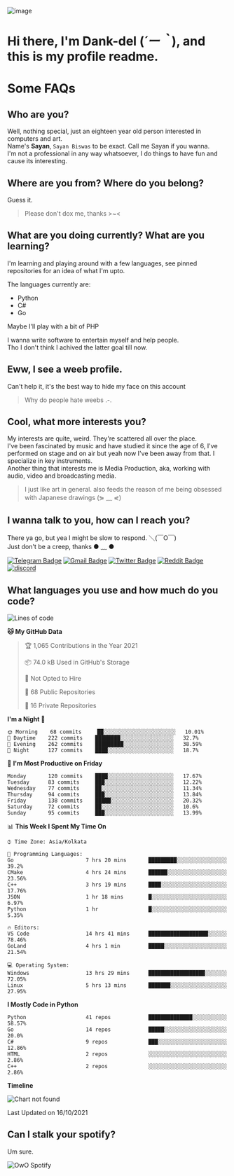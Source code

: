![image](https://user-images.githubusercontent.com/63096193/125182844-29f20800-e22f-11eb-8dc9-b0f2d29647bb.png)

# **Hi there, I'm Dank-del (*´ー｀*), and this is my profile readme.**
<!--  [![Profile views](https://gpvc.arturio.dev/dank-del)](https://github.com/dank-del) -->
# Some FAQs

## **Who are you?**

Well, nothing special, just an eighteen year old person interested in computers and art. \
Name's **Sayan**, `Sayan Biswas` to be exact. Call me Sayan if you wanna. \
I'm not a professional in any way whatsoever, I do things to have fun and cause its interesting.

## **Where are you from? Where do you belong?**

Guess it.
> Please don't dox me, thanks >~<

## **What are you doing currently? What are you learning?**

I'm learning and playing around with a few languages, see pinned repositories for an idea of what I'm upto.

The languages currently are:

- Python
- C#
- Go

Maybe I'll play with a bit of PHP

I wanna write software to entertain myself and help people. \
Tho I don't think I achived the latter goal till now.

## **Eww, I see a weeb profile.**

Can't help it, it's the best way to hide my face on this account
> Why do people hate weebs .-.

## **Cool, what more interests you?**

My interests are quite, weird. They're scattered all over the place. \
I've been fascinated by music and have studied it since the age of 6, I've performed on stage and on air but yeah now I've been away from that. I specialize in key instruments. \
Another thing that interests me is Media Production, aka, working with audio, video and broadcasting media.

> I just like art in general. also feeds the reason of me being obsessed with Japanese drawings (⋟ ﹏ ⋞)

## **I wanna talk to you, how can I reach you?**

There ya go, but yea I might be slow to respond. ＼(￣O￣) \
Just don't be a creep, thanks ● ﹏ ●

[![Telegram Badge](https://img.shields.io/badge/-dank_as_fuck-1ca0f1?style=flat-square&logo=telegram&logoColor=white&link=https://t.me/dank_as_fuck)](https://t.me/dank_as_fuck)
[![Gmail Badge](https://img.shields.io/badge/-chizuru@kanojo.tk-c14438?style=flat-square&logo=Gmail&logoColor=white&link=mailto:chizuru@kanojo.tk)](mailto:chizuru@kanojo.tk)
[![Twitter Badge](https://img.shields.io/twitter/follow/TheDankDel?style=social)](https://twitter.com/TheDankDel)
[![Reddit Badge](https://img.shields.io/reddit/user-karma/combined/dank_as_fuck_?style=social)](https://www.reddit.com/user/dank_as_fuck_/)
[![discord](https://discord-md-badge.vercel.app/api/shield/506536929152466945?style=social)](https://discordapp.com/users/506536929152466945)

## **What languages you use and how much do you code?**

<!--START_SECTION:waka-->
![Lines of code](https://img.shields.io/badge/From%20Hello%20World%20I%27ve%20Written-940174%20lines%20of%20code-blue)

**🐱 My GitHub Data** 

> 🏆 1,065 Contributions in the Year 2021
 > 
> 📦 74.0 kB Used in GitHub's Storage 
 > 
> 🚫 Not Opted to Hire
 > 
> 📜 68 Public Repositories 
 > 
> 🔑 16 Private Repositories  
 > 
**I'm a Night 🦉** 

```text
🌞 Morning    68 commits     ██░░░░░░░░░░░░░░░░░░░░░░░   10.01% 
🌆 Daytime    222 commits    ████████░░░░░░░░░░░░░░░░░   32.7% 
🌃 Evening    262 commits    █████████░░░░░░░░░░░░░░░░   38.59% 
🌙 Night      127 commits    ████░░░░░░░░░░░░░░░░░░░░░   18.7%

```
📅 **I'm Most Productive on Friday** 

```text
Monday       120 commits    ████░░░░░░░░░░░░░░░░░░░░░   17.67% 
Tuesday      83 commits     ███░░░░░░░░░░░░░░░░░░░░░░   12.22% 
Wednesday    77 commits     ██░░░░░░░░░░░░░░░░░░░░░░░   11.34% 
Thursday     94 commits     ███░░░░░░░░░░░░░░░░░░░░░░   13.84% 
Friday       138 commits    █████░░░░░░░░░░░░░░░░░░░░   20.32% 
Saturday     72 commits     ██░░░░░░░░░░░░░░░░░░░░░░░   10.6% 
Sunday       95 commits     ███░░░░░░░░░░░░░░░░░░░░░░   13.99%

```


📊 **This Week I Spent My Time On** 

```text
⌚︎ Time Zone: Asia/Kolkata

💬 Programming Languages: 
Go                       7 hrs 20 mins       █████████░░░░░░░░░░░░░░░░   39.2% 
CMake                    4 hrs 24 mins       ██████░░░░░░░░░░░░░░░░░░░   23.56% 
C++                      3 hrs 19 mins       ████░░░░░░░░░░░░░░░░░░░░░   17.76% 
JSON                     1 hr 18 mins        █░░░░░░░░░░░░░░░░░░░░░░░░   6.97% 
Python                   1 hr                █░░░░░░░░░░░░░░░░░░░░░░░░   5.35%

🔥 Editors: 
VS Code                  14 hrs 41 mins      ███████████████████░░░░░░   78.46% 
GoLand                   4 hrs 1 min         █████░░░░░░░░░░░░░░░░░░░░   21.54%

💻 Operating System: 
Windows                  13 hrs 29 mins      ██████████████████░░░░░░░   72.05% 
Linux                    5 hrs 13 mins       ███████░░░░░░░░░░░░░░░░░░   27.95%

```

**I Mostly Code in Python** 

```text
Python                   41 repos            ██████████████░░░░░░░░░░░   58.57% 
Go                       14 repos            █████░░░░░░░░░░░░░░░░░░░░   20.0% 
C#                       9 repos             ███░░░░░░░░░░░░░░░░░░░░░░   12.86% 
HTML                     2 repos             ░░░░░░░░░░░░░░░░░░░░░░░░░   2.86% 
C++                      2 repos             ░░░░░░░░░░░░░░░░░░░░░░░░░   2.86%

```


**Timeline**

![Chart not found](https://raw.githubusercontent.com/Dank-del/Dank-del/main/charts/bar_graph.png) 


 Last Updated on 16/10/2021
<!--END_SECTION:waka-->

## **Can I stalk your spotify?**

Um sure.

![OwO Spotify](https://spotify-recently-played-readme.vercel.app/api?user=31fdrsslnr7nvq4ytqwtw7c4rxfm&count=5)
